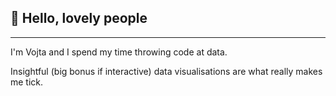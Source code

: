 ## 👋 Hello, lovely people
<hr>

I'm Vojta and I spend my time throwing code at data. 

Insightful (big bonus if interactive) data visualisations are what really makes me tick. 
